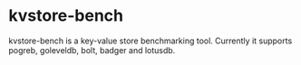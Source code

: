 kvstore-bench
============

kvstore-bench is a key-value store benchmarking tool. Currently it supports pogreb, goleveldb, bolt, badger and lotusdb.
